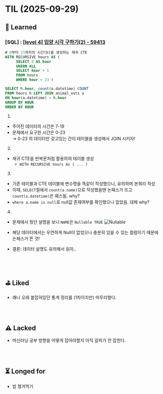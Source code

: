 # TIL (2025-09-29)



## 🧨 Learned


### [SQL] : [[level 4] 입양 시각 구하기(2) - 59413](https://github.com/Lim-git1/NBC_Data_9th/tree/main/%F0%9F%90%A2codekata/MySQL/%ED%94%84%EB%A1%9C%EA%B7%B8%EB%9E%98%EB%A8%B8%EC%8A%A4/4/59413.%E2%80%85%EC%9E%85%EC%96%91%E2%80%85%EC%8B%9C%EA%B0%81%E2%80%85%EA%B5%AC%ED%95%98%EA%B8%B0%EF%BC%882%EF%BC%89)
```sql
# 0부터 23까지의 시간(h)을 생성하는 재귀 CTE 
WITH RECURSIVE hours AS (
     SELECT 0 AS hour 
     UNION ALL 
     SELECT hour + 1 
     FROM hours 
     WHERE hour < 23 )

SELECT h.hour, count(a.datetime) COUNT
FROM hours h LEFT JOIN animal_outs a
ON hour(a.datetime) = h.hour
GROUP BY HOUR
ORDER BY HOUR
```

1.
- 주어진 데이터의 시간은 7-19
- 문제에서 요구한 시간은 0-23</br>
   → 0-23 의 데이터만 갖고있는 간이 테이블을 생성해서 JOIN 시키자!</br>

2.
- 재귀 CTE을 반복문처럼 활용하여 테이블 생성
  - `WITH RECURSIVE hours As ( ... )`</br>

3.
- 기존 테이블과 CTE 테이블에 변수명을 똑같이 작성했으니, 유의하며 본쿼리 작성
- 이때, `SELECT`절에서 `count(a.name)`으로 작성했을땐 논패스가 뜨고 `count(a.datetime)`은 패스됨. why?
- `where a.name is null`로 null값 존재여부를 확인했으나 없었음. 대체 why?

4.
- 문제에서 줬던 설명을 보니 `NAME`은 `Nullable TRUE`
  ![Nullable](../../images/screenshot%202025-09-29%20오전%2010.26.23.png)

- 해당 데이터에서는 우연하게 Null이 없었으나 충분히 있을 수 있는 컬럼이기 때문에 논패스가 뜬 것!
- 결론: 데이터 설명도 유의해서 읽자..
  

</br></br>
## ⛳️ Liked

- 꽤나 오래 붙잡혀있던 통계 정리를 (1차이지만) 마무리했다.

</br></br>

## ⚠️ Lacked

- 머신러닝 공부 방향을 어떻게 잡아야할지 아직 갈피가 안 잡힌다.
  
</br></br>

## ⏳ Longed for

- 밥 챙겨먹기
